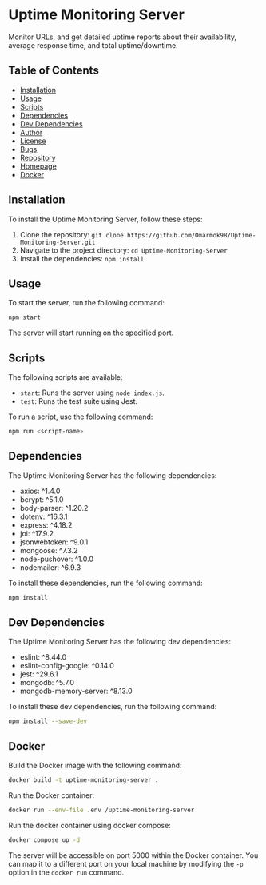 # Uptime Monitoring Server

Monitor URLs, and get detailed uptime reports about their availability, average response time, and total uptime/downtime.

## Table of Contents

- [Installation](#installation)
- [Usage](#usage)
- [Scripts](#scripts)
- [Dependencies](#dependencies)
- [Dev Dependencies](#dev-dependencies)
- [Author](#author)
- [License](#license)
- [Bugs](#bugs)
- [Repository](#repository)
- [Homepage](#homepage)
- [Docker](#docker)

## Installation

To install the Uptime Monitoring Server, follow these steps:

1. Clone the repository: `git clone https://github.com/Omarmok98/Uptime-Monitoring-Server.git`
2. Navigate to the project directory: `cd Uptime-Monitoring-Server`
3. Install the dependencies: `npm install`

## Usage

To start the server, run the following command:

```bash
npm start
```

The server will start running on the specified port.

## Scripts

The following scripts are available:

- `start`: Runs the server using `node index.js`.
- `test`: Runs the test suite using Jest.

To run a script, use the following command:

```bash
npm run <script-name>
```

## Dependencies

The Uptime Monitoring Server has the following dependencies:

- axios: ^1.4.0
- bcrypt: ^5.1.0
- body-parser: ^1.20.2
- dotenv: ^16.3.1
- express: ^4.18.2
- joi: ^17.9.2
- jsonwebtoken: ^9.0.1
- mongoose: ^7.3.2
- node-pushover: ^1.0.0
- nodemailer: ^6.9.3

To install these dependencies, run the following command:

```bash
npm install
```

## Dev Dependencies

The Uptime Monitoring Server has the following dev dependencies:

- eslint: ^8.44.0
- eslint-config-google: ^0.14.0
- jest: ^29.6.1
- mongodb: ^5.7.0
- mongodb-memory-server: ^8.13.0

To install these dev dependencies, run the following command:

```bash
npm install --save-dev
```

## Docker

Build the Docker image with the following command:

```bash
docker build -t uptime-monitoring-server .
```

Run the Docker container:

```bash
docker run --env-file .env /uptime-monitoring-server
```

Run the docker container using docker compose:

```bash
docker compose up -d
```

The server will be accessible on port 5000 within the Docker container. You can map it to a different port on your local machine by modifying the `-p` option in the `docker run` command.
